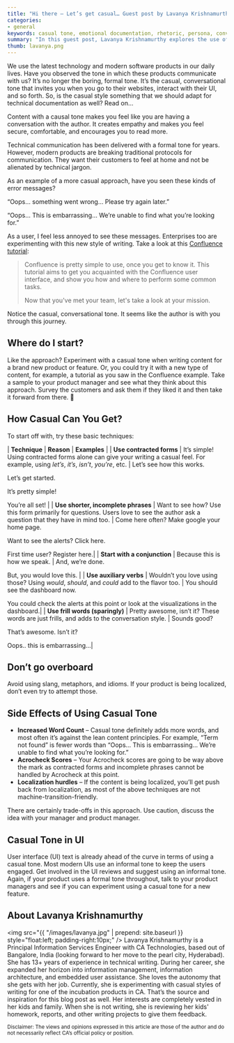 ```yaml
---
title: "Hi there – Let’s get casual… Guest post by Lavanya Krishnamurthy"
categories:
- general
keywords: casual tone, emotional documentation, rhetoric, persona, conversation, establishing trust, translation
summary: "In this guest post, Lavanya Krishnamurthy explores the use of a casual tone in documentation as a way to give users a sense of having a conversation with the author. She presents several easy techniques for implementing a casual tone, and also notes the potential tradeoffs this approach can have."
thumb: lavanya.png
---
```


We use the latest technology and modern software products in our daily lives. Have you observed the tone in which these products communicate with us? It’s no longer the boring, formal tone. It’s the casual, conversational tone that invites you when you go to their websites, interact with their UI, and so forth. So, is the casual style something that we should adapt for technical documentation as well? Read on…

Content with a causal tone makes you feel like you are having a conversation with the author. It creates empathy and makes you feel secure, comfortable, and encourages you to read more. 

Technical communication has been delivered with a formal tone for years. However, modern products are breaking traditional protocols for communication. They want their customers to feel at home and not be alienated by technical jargon. 

As an example of a more casual approach, have you seen these kinds of error messages?

“Oops… something went wrong… Please try again later.”

“Oops… This is embarrassing… We’re unable to find what you’re looking for.”

As a user, I feel less annoyed to see these messages. Enterprises too are experimenting with this new style of writing. Take a look at this [Confluence tutorial](https://confluence.atlassian.com/confcloud/tutorial-navigate-confluence-724764713.html):

>Confluence is pretty simple to use, once you get to know it. This tutorial aims to get you acquainted with the Confluence user interface, and show you how and where to perform some common tasks.
>
>Now that you've met your team, let's take a look at your mission. 

Notice the casual, conversational tone. It seems like the author is with you through this journey. 

## Where do I start?

Like the approach? Experiment with a casual tone when writing content for a brand new product or feature. Or, you could try it with a new type of content, for example, a tutorial as you saw in the Confluence example. Take a sample to your product manager and see what they think about this approach. Survey the customers and ask them if they liked it and then take it forward from there. 

## How Casual Can You Get?

To start off with, try these basic techniques: 

| **Technique** | **Reason**  | **Examples** |
| **Use contracted forms** | It’s simple! Using contracted forms alone can give your writing a casual feel. For example, using <i>let’s</i>, <i>it’s</i>, <i>isn’t</i>, <i>you’re</i>, etc. | Let’s see how this works. <p> Let’s get started. <p> It’s pretty simple! <p> You’re all set! | 
| **Use shorter, incomplete phrases** | Want to see how? Use this form primarily for questions. Users love to see the author ask a question that they have in mind too. | Come here often? Make google your home page. <p> Want to see the alerts? Click here. <p>First time user? Register here.|
| **Start with a conjunction** | Because this is how we speak. | And, we’re done. <p> But, you would love this. |
| **Use auxiliary verbs** | Wouldn’t you love using those? Using <i>would</i>, <i>should</i>, and <i>could</i> add to the flavor too. | You should see the dashboard now. <p> You could check the alerts at this point or look at the visualizations in the dashboard.|
| **Use frill words (sparingly)** | Pretty awesome, isn’t it? These words are just frills, and adds to the conversation style. | Sounds good? <p>That’s awesome. Isn’t it? <p> Oops.. this is embarrassing…|

## Don’t go overboard

Avoid using slang, metaphors, and idioms. If your product is being localized, don’t even try to attempt those. 

## Side Effects of Using Casual Tone

* **Increased Word Count** – Casual tone definitely adds more words, and most often it’s against the lean content principles. For example, “Term not found” is fewer words than “Oops… This is embarrassing… We’re unable to find what you’re looking for.”
* **Acrocheck Scores** – Your Acrocheck scores are going to be way above the mark as contracted forms and incomplete phrases cannot be handled by Acrocheck at this point. 
* **Localization hurdles** – If the content is being localized, you’ll get push back from localization, as most of the above techniques are not machine-transition-friendly. 

There are certainly trade-offs in this approach. Use caution, discuss the idea with your manager and product manager.  

## Casual Tone in UI
User interface (UI) text is already ahead of the curve in terms of using a casual tone. Most modern UIs use an informal tone to keep the users engaged. Get involved in the UI reviews and suggest using an informal tone. Again, if your product uses a formal tone throughout, talk to your product managers and see if you can experiment using a casual tone for a new feature.

## About Lavanya Krishnamurthy

<img src="{{ "/images/lavanya.jpg" | prepend: site.baseurl }} style="float:left; padding-right:10px;" /> Lavanya Krishnamurthy is a Principal Information Services Engineer with CA Technologies, based out of Bangalore, India (looking forward to her move to the pearl city, Hyderabad). She has 13+ years of experience in technical writing. During her career, she expanded her horizon into information management, information architecture, and embedded user assistance. She loves the autonomy that she gets with her job. Currently, she is experimenting with casual styles of writing for one of the incubation products in CA. That’s the source and inspiration for this blog post as well. Her interests are completely vested in her kids and family. When she is not writing, she is reviewing her kids' homework, reports, and other writing projects to give them feedback.
 
<small>Disclaimer: The views and opinions expressed in this article are those of the author and do not necessarily reflect CA’s official policy or position. </small>
